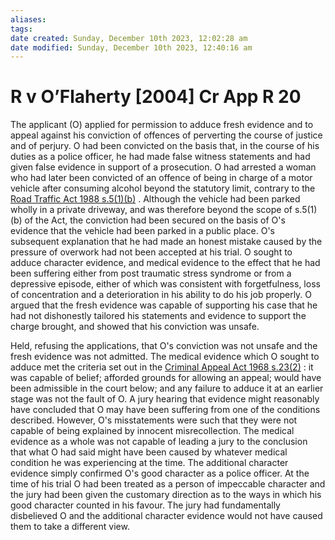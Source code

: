 ```yaml
---
aliases: 
tags: 
date created: Sunday, December 10th 2023, 12:02:28 am
date modified: Sunday, December 10th 2023, 12:40:16 am
---
```


# R v O’Flaherty [2004] Cr App R 20

The applicant (O) applied for permission to adduce fresh evidence and to appeal against his conviction of offences of perverting the course of justice and of perjury. O had been convicted on the basis that, in the course of his duties as a police officer, he had made false witness statements and had given false evidence in support of a prosecution. O had arrested a woman who had later been convicted of an offence of being in charge of a motor vehicle after consuming alcohol beyond the statutory limit, contrary to the [Road Traffic Act 1988 s.5(1)(b)](https://uk.westlaw.com/Document/I75363D61E44B11DA8D70A0E70A78ED65/View/FullText.html?originationContext=document&transitionType=DocumentItem&ppcid=15e0389918ca4376a70b76943cea56be&contextData=(sc.Search)) . Although the vehicle had been parked wholly in a private driveway, and was therefore beyond the scope of s.5(1)(b) of the Act, the conviction had been secured on the basis of O's evidence that the vehicle had been parked in a public place. O's subsequent explanation that he had made an honest mistake caused by the pressure of overwork had not been accepted at his trial. O sought to adduce character evidence, and medical evidence to the effect that he had been suffering either from post traumatic stress syndrome or from a depressive episode, either of which was consistent with forgetfulness, loss of concentration and a deterioration in his ability to do his job properly. O argued that the fresh evidence was capable of supporting his case that he had not dishonestly tailored his statements and evidence to support the charge brought, and showed that his conviction was unsafe.

Held, refusing the applications, that O's conviction was not unsafe and the fresh evidence was not admitted. The medical evidence which O sought to adduce met the criteria set out in the [Criminal Appeal Act 1968 s.23(2)](https://uk.westlaw.com/Document/ID4BB16A0E44811DA8D70A0E70A78ED65/View/FullText.html?originationContext=document&transitionType=DocumentItem&ppcid=15e0389918ca4376a70b76943cea56be&contextData=(sc.Search)) : it was capable of belief; afforded grounds for allowing an appeal; would have been admissible in the court below; and any failure to adduce it at an earlier stage was not the fault of O. A jury hearing that evidence might reasonably have concluded that O may have been suffering from one of the conditions described. However, O's misstatements were such that they were not capable of being explained by innocent misrecollection. The medical evidence as a whole was not capable of leading a jury to the conclusion that what O had said might have been caused by whatever medical condition he was experiencing at the time. The additional character evidence simply confirmed O's good character as a police officer. At the time of his trial O had been treated as a person of impeccable character and the jury had been given the customary direction as to the ways in which his good character counted in his favour. The jury had fundamentally disbelieved O and the additional character evidence would not have caused them to take a different view.
